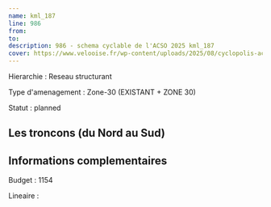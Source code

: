 ```yaml
---
name: kml_187 
line: 986
from: 
to:  
description: 986 - schema cyclable de l'ACSO 2025 kml_187 
cover: https://www.velooise.fr/wp-content/uploads/2025/08/cyclopolis-acso-986.jpg
---
```

Hierarchie : Reseau structurant

Type d'amenagement : Zone-30 (EXISTANT + ZONE 30)

Statut : planned

## Les troncons (du Nord au Sud)

## Informations complementaires

Budget  : 1154 

Lineaire :

